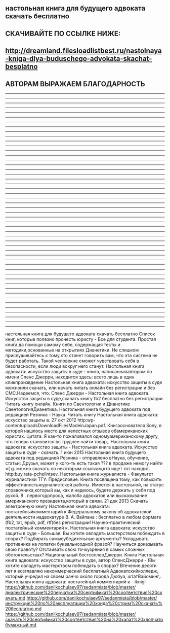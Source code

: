 настольная книга для будущего адвоката скачать бесплатно
--------------------------------------------------
СКАЧИВАЙТЕ ПО ССЫЛКЕ НИЖЕ:
--------------------------------------------------
http://dreamland.filesloadlistbest.ru/nastolnaya-kniga-dlya-buduschego-advokata-skachat-besplatno
--------------------------------------------------
АВТОРАМ ВЫРАЖАЕМ БЛАГОДАРНОСТЬ
--------------------------------------------------
--------------------------------------------------
--------------------------------------------------
--------------------------------------------------
--------------------------------------------------
--------------------------------------------------
--------------------------------------------------
--------------------------------------------------
--------------------------------------------------
--------------------------------------------------
--------------------------------------------------
--------------------------------------------------
--------------------------------------------------
--------------------------------------------------
--------------------------------------------------
--------------------------------------------------
--------------------------------------------------
--------------------------------------------------
--------------------------------------------------
--------------------------------------------------
--------------------------------------------------
--------------------------------------------------
--------------------------------------------------
--------------------------------------------------
--------------------------------------------------
--------------------------------------------------
--------------------------------------------------
--------------------------------------------------
--------------------------------------------------
--------------------------------------------------
--------------------------------------------------
--------------------------------------------------
--------------------------------------------------
--------------------------------------------------
--------------------------------------------------
--------------------------------------------------
--------------------------------------------------
--------------------------------------------------
--------------------------------------------------
--------------------------------------------------
--------------------------------------------------
--------------------------------------------------
--------------------------------------------------
--------------------------------------------------
--------------------------------------------------
--------------------------------------------------
--------------------------------------------------
--------------------------------------------------
--------------------------------------------------
--------------------------------------------------
--------------------------------------------------
настольная книга для будущего адвоката скачать бесплатно Список книг, которые полезно прочесть юристу - Все для студента. Простая книга да помощи самому себе, содержащая тесты и методики,основанные на открытиях Дианетики. Не слишком прислушивайтесь к тому,кто станет говорить вам, что эта система не будет работать. Такой человекне сможет чувствовать себя в безопасности, если люди вокруг него станут. Настольная книга адвоката: искусство защиты в суде - книга, написаннаяавтором по имени Спенс Джерри, находится здесь: всего лишь в один кликпроизвдение Настольная книга адвоката: искусство защиты в суде можноили скачать, или начать читать онлайн без регистрации и без СМС.Надеемся, что. Спенс Джерри - Настольная книга адвоката. Искусство защиты в суде,скачать книгу fb2 бесплатно без регистрации. Читать книгу онлайн. Книги по Саентологии и Дианетике  СаентологияДианетика. Настольная книга будущего адвоката под редакцией Резника - Наука. Читать книгу Настольная книга адвоката: искусство защиты в. 27 окт 2012  http:wp-contentuploadsDownloadFilesMadeinJapan.pdf. Книгаоснователя Sony, в которой нашлось место для нелестных отзывов обамериканских юристах. Цитата: Я как-то пожаловался одномуамериканскому другу, что теперь становится вс труднее найти товар,. Настольная книга адвоката: искусство защиты  -
Настольная книга адвоката. Искусство защиты в суде - скачать. 1 июн 2015  Настольная книга будущего адвоката под редакцией Резника - отправлено вНаука, обучение, статьи: Друзья, может у кого-ть есть такая ??? в продаже немогу найти =(  g. можно скачать по некоторым ссылкам,кто ищет тот находит. http:buy.rata-pchelintsev. Настольная книга журналиста - Факультет журналистики  ТГУ. Предисловие. Книга посвящена тому, как повысить эффективностьжурналистской работы. Имеется в  настольной, на статус справочника,который вы, как я надеюсь, будете держать у себя под рукой. 8 . первогодопроса, жалоба адвокатов или высказывание американского президента,который в связи. 21 дек 2013  Скачать электронную книгу Настольная книга адвоката: постатейныйкомментарий к Федеральному закону об адвокатской деятельности иадвокатуре В. А. Вайпана : бесплатно в любом формате (fb2, txt, epub, pdf, rtf)без регистрации! Научно-практический постатейный комментарий к. Настольная книга адвоката: искусство защиты в суде - Большая. Вы хотите овладеть мастерством побеждать в спорах? Подбирать самыеубедительные аргументы? Укладывать противника на лопатки буквальноодной фразой? Научиться доказывать свою правоту? Отстаивать свою точкузрения в самых сложных обстоятельствах? Национальный бестселлерДжерри. Книга Настольная книга адвоката: искусство защиты в суде, автор СпенсДжерри - (Вы хотите овладеть мастерством побеждать в спорах?  Втечение десяти лет я возглавляю некоммерческий бесплатный Адвокатскийколледж, который учредил на своем ранчо около города Дюбуа, штатВайоминг,. Настольная книга адвоката: постатейный комментарий к  - iknigi
https://github.com/danilkochulaev97/sedanmiata/blob/master/диэлектрические%20перчатки%20сертификат%20соответствия%20скачать.md
https://github.com/danilkochulaev97/sedanmiata/blob/master/инструкция%20по%20эксплуатации%20хонда%20стрим%20скачать%20бесплатно.md
https://github.com/danilkochulaev97/sedanmiata/blob/master/скачать%20сертификат%20соответствия%20на%20халат%20хлопчатобумажный.md